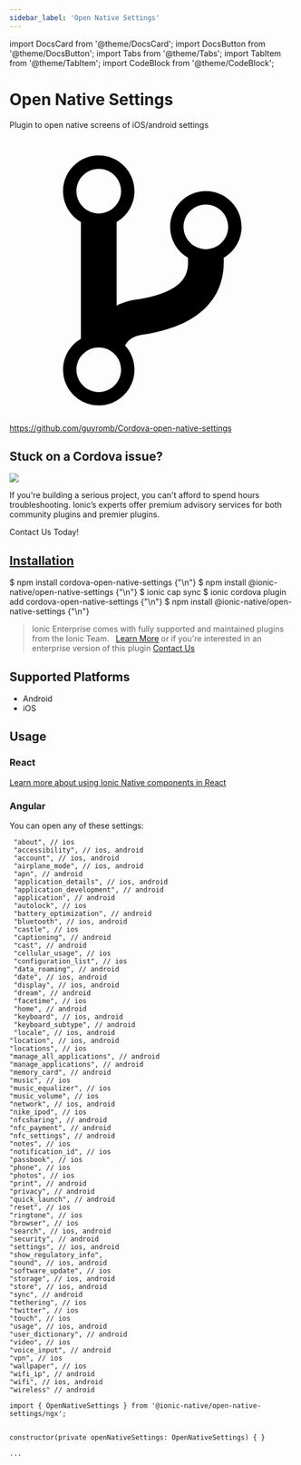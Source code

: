 ```yaml
---
sidebar_label: 'Open Native Settings'
---
```


import DocsCard from '@theme/DocsCard';
import DocsButton from '@theme/DocsButton';
import Tabs from '@theme/Tabs';
import TabItem from '@theme/TabItem';
import CodeBlock from '@theme/CodeBlock';

# Open Native Settings

Plugin to open native screens of iOS/android settings

<p><a href="https://github.com/guyromb/Cordova-open-native-settings" target="_blank" rel="noopener" className="git-link">
  <svg viewBox="0 0 512 512"><path d="M416 160c0-35.3-28.7-64-64-64s-64 28.7-64 64c0 23.7 12.9 44.3 32 55.4v8.6c0 19.9-7.8 33.7-25.3 44.9-15.4 9.8-38.1 17.1-67.5 21.5-14 2.1-25.7 6-35.2 10.7V151.4c19.1-11.1 32-31.7 32-55.4 0-35.3-28.7-64-64-64S96 60.7 96 96c0 23.7 12.9 44.3 32 55.4v209.2c-19.1 11.1-32 31.7-32 55.4 0 35.3 28.7 64 64 64s64-28.7 64-64c0-16.6-6.3-31.7-16.7-43.1 1.9-4.9 9.7-16.3 29.4-19.3 38.8-5.8 68.9-15.9 92.3-30.8 36-22.8 55-57 55-98.8v-8.6c19.1-11.1 32-31.7 32-55.4zM160 56c22.1 0 40 17.9 40 40s-17.9 40-40 40-40-17.9-40-40 17.9-40 40-40zm0 400c-22.1 0-40-17.9-40-40s17.9-40 40-40 40 17.9 40 40-17.9 40-40 40zm192-256c-22.1 0-40-17.9-40-40s17.9-40 40-40 40 17.9 40 40-17.9 40-40 40z"></path></svg> https://github.com/guyromb/Cordova-open-native-settings
</a></p>

<h2>Stuck on a Cordova issue?</h2>
<DocsCard className="cordova-ee-card" header="Don't waste precious time on plugin issues." href="https://ionicframework.com/sales?product_of_interest=Ionic%20Native">
  <div>
    <img src={require('./_assets/img/native-cordova-bot.png').default} class="cordova-ee-img" />
    <p>If you're building a serious project, you can't afford to spend hours troubleshooting. Ionic’s experts offer premium advisory services for both community plugins and premier plugins.</p>
    <DocsButton className="native-ee-detail">Contact Us Today!</DocsButton>
  </div>
</DocsCard>

<h2 id="installation">
  <a href="#installation">Installation</a>
</h2>
<Tabs groupId="runtime" defaultValue="Capacitor" values={[
  {value: 'Capacitor', label: 'Capacitor'},
  {value: 'Cordova', label: 'Cordova'},
  {value: 'Enterprise', label: 'Enterprise'},
]}>
  <TabItem value="Capacitor">
    <CodeBlock className="language-shell">
      $ npm install cordova-open-native-settings {"\n"}
      $ npm install @ionic-native/open-native-settings {"\n"}
      $ ionic cap sync
    </CodeBlock>
  </TabItem>
  <TabItem value="Cordova">
    <CodeBlock className="language-shell">
      $ ionic cordova plugin add cordova-open-native-settings {"\n"}
      $ npm install @ionic-native/open-native-settings {"\n"}
    </CodeBlock>
  </TabItem>
  <TabItem value="Enterprise">
    <blockquote>Ionic Enterprise comes with fully supported and maintained plugins from the Ionic Team. &nbsp;
      <a class="btn" href="https://ionic.io/docs/premier-plugins">Learn More</a> or if you're interested in an enterprise version of this plugin <a class="btn" href="https://ionicframework.com/sales?product_of_interest=Ionic%20Enterprise%20Engine">Contact Us</a></blockquote>
  </TabItem>
</Tabs>

## Supported Platforms

- Android
- iOS

## Usage

### React

[Learn more about using Ionic Native components in React](../native-community.md#react)

### Angular

You can open any of these settings:

```
 "about", // ios
 "accessibility", // ios, android
 "account", // ios, android
 "airplane_mode", // ios, android
 "apn", // android
 "application_details", // ios, android
 "application_development", // android
 "application", // android
 "autolock", // ios
 "battery_optimization", // android
 "bluetooth", // ios, android
 "castle", // ios
 "captioning", // android
 "cast", // android
 "cellular_usage", // ios
 "configuration_list", // ios
 "data_roaming", // android
 "date", // ios, android
 "display", // ios, android
 "dream", // android
 "facetime", // ios
 "home", // android
 "keyboard", // ios, android
 "keyboard_subtype", // android
 "locale", // ios, android
"location", // ios, android
"locations", // ios
"manage_all_applications", // android
"manage_applications", // android
"memory_card", // android
"music", // ios
"music_equalizer", // ios
"music_volume", // ios
"network", // ios, android
"nike_ipod", // ios
"nfcsharing", // android
"nfc_payment", // android
"nfc_settings", // android
"notes", // ios
"notification_id", // ios
"passbook", // ios
"phone", // ios
"photos", // ios
"print", // android
"privacy", // android
"quick_launch", // android
"reset", // ios
"ringtone", // ios
"browser", // ios
"search", // ios, android
"security", // android
"settings", // ios, android
"show_regulatory_info",
"sound", // ios, android
"software_update", // ios
"storage", // ios, android
"store", // ios, android
"sync", // android
"tethering", // ios
"twitter", // ios
"touch", // ios
"usage", // ios, android
"user_dictionary", // android
"video", // ios
"voice_input", // android
"vpn", // ios
"wallpaper", // ios
"wifi_ip", // android
"wifi", // ios, android
"wireless" // android
```

```tsx
import { OpenNativeSettings } from '@ionic-native/open-native-settings/ngx';


constructor(private openNativeSettings: OpenNativeSettings) { }

...


```
